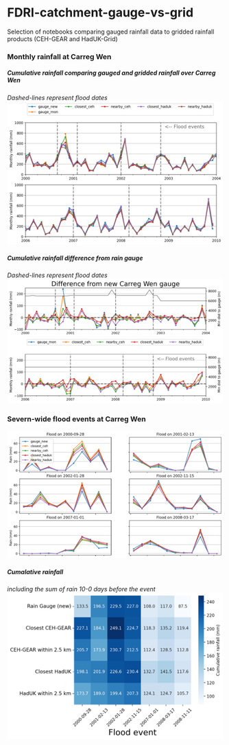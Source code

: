 # FDRI-catchment-gauge-vs-grid
Selection of notebooks comparing gauged rainfall data to gridded rainfall products (CEH-GEAR and HadUK-Grid)

### Monthly rainfall at Carreg Wen
##### Cumulative rainfall comparing gauged and gridded rainfall over Carreg Wen
*Dashed-lines represent flood dates*
<img src="figures/monthly_mean_carreg_wen_rainfall.png" width="800">


##### Cumulative rainfall difference from rain gauge
*Dashed-lines represent flood dates*
<img src="figures/monthly_mean_carreg_wen_rainfall_diff.png" width="800">

### Severn-wide flood events at Carreg Wen
<img src="figures/flood_comparison_line.png" width="800">

##### Cumalative rainfall
*including the sum of rain 10-0 days before the event*
<img src="figures/flood_comparison_heatmap.png" width="800">
